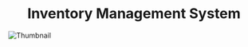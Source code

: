 <div align="center">
  <h1>Inventory Management System</h1>
</div>


![Thumbnail](https://github.com/pourroymatt750/Inventory-Management-System/assets/69867050/b997bd65-1c86-4caa-b0ad-97521009ec95)
